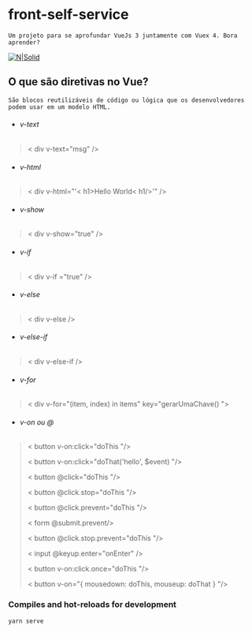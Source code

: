 # front-self-service
```
Um projeto para se aprofundar VueJs 3 juntamente com Vuex 4. Bora aprender?
```
[![N|Solid](https://assets.codepen.io/t-1003/internal/avatars/teams/default.png?fit=crop&format=auto&height=150&version=1513627136&width=150)](https://nodesource.com/products/nsolid)

## O que são diretivas no Vue?
```
São blocos reutilizáveis ​​de código ou lógica que os desenvolvedores podem usar em um modelo HTML.
```
 * ###### v-text 
 > < div v-text="msg" />
 *  ###### v-html
 > < div v-html="'< h1>Hello World< h1/>'" />
 * ###### v-show
 > < div v-show="true" />
 * ###### v-if
 > < div v-if ="true" />
 * ###### v-else
 > < div v-else />
 * ###### v-else-if
> < div v-else-if />
 * ###### v-for
> < div v-for="(item, index) in items" key="gerarUmaChave() ">
* ###### v-on ou @

> < button v-on:click="doThis "/>
>
> < button v-on:click="doThat('hello', $event) "/>
>
> < button @click="doThis "/>
>
> < button @click.stop="doThis "/>
>
> < button @click.prevent="doThis "/>
>
> < form @submit.prevent/>
>
> < button @click.stop.prevent="doThis "/>
>
> < input @keyup.enter="onEnter" />
>
> < button v-on:click.once="doThis "/>
>
> < button v-on="{ mousedown: doThis, mouseup: doThat } "/>


### Compiles and hot-reloads for development
```
yarn serve
```
